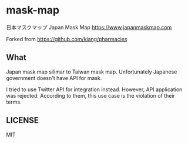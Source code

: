 # mask-map

日本マスクマップ Japan Mask Map
https://www.japanmaskmap.com

Forked from https://github.com/kiang/pharmacies

## What
Japan mask map silimar to Taiwan mask map.
Unfortunately Japanese government doesn't have API for mask.

I tried to use Twitter API for integration instead.
However, API application was rejected.
According to them, this use case is the violation of their terms.

## LICENSE
MIT
